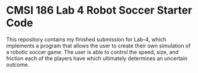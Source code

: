 # CMSI 186 Lab 4 Robot Soccer Starter Code

This repository contains my finished submission for Lab-4, which implements a program that allows the user to create their own simulation of a robotic soccer game. The user is able to control the speed, size, and friction each of the players have which ultimately determines an uncertain outcome. 